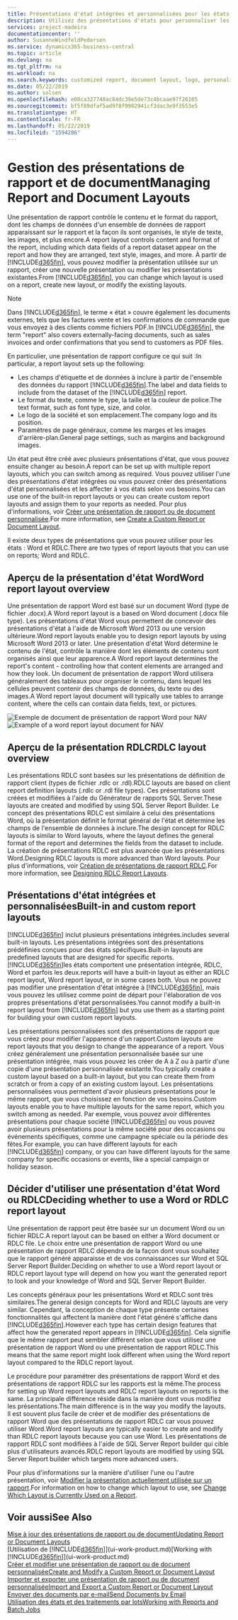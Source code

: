 ```yaml
---
title: Présentations d'état intégrées et personnalisées pour les états et les documents | Microsoft Docs
description: Utilisez des présentations d'états pour personnaliser les documents, par exemple, pour personnaliser la police, le logo, ou la mise en page des fichiers PDF que vous envoyez aux clients.
services: project-madeira
documentationcenter: ''
author: SusanneWindfeldPedersen
ms.service: dynamics365-business-central
ms.topic: article
ms.devlang: na
ms.tgt_pltfrm: na
ms.workload: na
ms.search.keywords: customized report, document layout, logo, personalize
ms.date: 05/22/2019
ms.author: solsen
ms.openlocfilehash: e00ca327748ac84dc39e5de73c4bcaae97f26105
ms.sourcegitcommit: bf5f89dfaf5ad9f8f9902941cf3dac3e9f3553e5
ms.translationtype: HT
ms.contentlocale: fr-FR
ms.lasthandoff: 05/22/2019
ms.locfileid: "1594286"
---
```

# <a name="managing-report-and-document-layouts"></a><span data-ttu-id="8a188-103">Gestion des présentations de rapport et de document</span><span class="sxs-lookup"><span data-stu-id="8a188-103">Managing Report and Document Layouts</span></span>
<span data-ttu-id="8a188-104">Une présentation de rapport contrôle le contenu et le format du rapport, dont les champs de données d'un ensemble de données de rapport apparaissant sur le rapport et la façon ils sont organisés, le style de texte, les images, et plus encore.</span><span class="sxs-lookup"><span data-stu-id="8a188-104">A report layout controls content and format of the report, including which data fields of a report dataset appear on the report and how they are arranged, text style, images, and more.</span></span> <span data-ttu-id="8a188-105">À partir de [!INCLUDE[d365fin](includes/d365fin_md.md)], vous pouvez modifier la présentation utilisée sur un rapport, créer une nouvelle présentation ou modifier les présentations existantes.</span><span class="sxs-lookup"><span data-stu-id="8a188-105">From [!INCLUDE[d365fin](includes/d365fin_md.md)], you can change which layout is used on a report, create new layout, or modify the existing layouts.</span></span>

> [!NOTE]  
>   <span data-ttu-id="8a188-106">Dans [!INCLUDE[d365fin](includes/d365fin_md.md)], le terme « état » couvre également les documents externes, tels que les factures vente et les confirmations de commande que vous envoyez à des clients comme fichiers PDF.</span><span class="sxs-lookup"><span data-stu-id="8a188-106">In [!INCLUDE[d365fin](includes/d365fin_md.md)], the term "report" also covers externally-facing documents, such as sales invoices and order confirmations that you send to customers as PDF files.</span></span>

<span data-ttu-id="8a188-107">En particulier, une présentation de rapport configure ce qui suit :</span><span class="sxs-lookup"><span data-stu-id="8a188-107">In particular, a report layout sets up the following:</span></span>

* <span data-ttu-id="8a188-108">Les champs d'étiquette et de données à inclure à partir de l'ensemble des données du rapport [!INCLUDE[d365fin](includes/d365fin_md.md)].</span><span class="sxs-lookup"><span data-stu-id="8a188-108">The label and data fields to include from the dataset of the [!INCLUDE[d365fin](includes/d365fin_md.md)] report.</span></span>
* <span data-ttu-id="8a188-109">Le format du texte, comme le type, la taille et la couleur de police.</span><span class="sxs-lookup"><span data-stu-id="8a188-109">The text format, such as font type, size, and color.</span></span>
* <span data-ttu-id="8a188-110">Le logo de la société et son emplacement.</span><span class="sxs-lookup"><span data-stu-id="8a188-110">The company logo and its position.</span></span>
* <span data-ttu-id="8a188-111">Paramètres de page généraux, comme les marges et les images d'arrière-plan.</span><span class="sxs-lookup"><span data-stu-id="8a188-111">General page settings, such as margins and background images.</span></span>

<span data-ttu-id="8a188-112">Un état peut être créé avec plusieurs présentations d'état, que vous pouvez ensuite changer au besoin.</span><span class="sxs-lookup"><span data-stu-id="8a188-112">A report can be set up with multiple report layouts, which you can switch among as required.</span></span> <span data-ttu-id="8a188-113">Vous pouvez utiliser l'une des présentations d'état intégrées ou vous pouvez créer des présentations d'état personnalisées et les affecter à vos états selon vos besoins.</span><span class="sxs-lookup"><span data-stu-id="8a188-113">You can use one of the built-in report layouts or you can create custom report layouts and assign them to your reports as needed.</span></span> <span data-ttu-id="8a188-114">Pour plus d'informations, voir [Créer une présentation de rapport ou de document personnalisée](ui-how-create-custom-report-layout.md).</span><span class="sxs-lookup"><span data-stu-id="8a188-114">For more information, see [Create a Custom Report or Document Layout](ui-how-create-custom-report-layout.md).</span></span>

<span data-ttu-id="8a188-115">Il existe deux types de présentations que vous pouvez utiliser pour les états : Word et RDLC.</span><span class="sxs-lookup"><span data-stu-id="8a188-115">There are two types of report layouts that you can use on reports; Word and RDLC.</span></span>

## <a name="word-report-layout-overview"></a><span data-ttu-id="8a188-116">Aperçu de la présentation d'état Word</span><span class="sxs-lookup"><span data-stu-id="8a188-116">Word report layout overview</span></span>
<span data-ttu-id="8a188-117">Une présentation de rapport Word est basé sur un document Word (type de fichier .docx).</span><span class="sxs-lookup"><span data-stu-id="8a188-117">A Word report layout is a based on Word document (.docx file type).</span></span> <span data-ttu-id="8a188-118">Les présentations d'état Word vous permettent de concevoir des présentations d'état à l'aide de Microsoft Word 2013 ou une version ultérieure.</span><span class="sxs-lookup"><span data-stu-id="8a188-118">Word report layouts enable you to design report layouts by using Microsoft Word 2013 or later.</span></span> <span data-ttu-id="8a188-119">Une présentation d'état Word détermine le contenu de l'état, contrôle la manière dont les éléments de contenu sont organisés ainsi que leur apparence.</span><span class="sxs-lookup"><span data-stu-id="8a188-119">A Word report layout determines the report's content - controlling how that content elements are arranged and how they look.</span></span> <span data-ttu-id="8a188-120">Un document de présentation de rapport Word utilisera généralement des tableaux pour organiser le contenu, dans lequel les cellules peuvent contenir des champs de données, du texte ou des images.</span><span class="sxs-lookup"><span data-stu-id="8a188-120">A Word report layout document will typically use tables to arrange content, where the cells can contain data fields, text, or pictures.</span></span>

 <span data-ttu-id="8a188-121">![Exemple de document de présentation de rapport Word pour NAV](media/nav_wordreportlayout_edit_in_word_example.png "NAV_WordReportLayout_Edit_In_Word_Example")</span><span class="sxs-lookup"><span data-stu-id="8a188-121">![Example of a word report layout document for NAV](media/nav_wordreportlayout_edit_in_word_example.png "NAV_WordReportLayout_Edit_In_Word_Example")</span></span>  

## <a name="rdlc-layout-overview"></a><span data-ttu-id="8a188-122">Aperçu de la présentation RDLC</span><span class="sxs-lookup"><span data-stu-id="8a188-122">RDLC layout overview</span></span>
<span data-ttu-id="8a188-123">Les présentations RDLC sont basées sur les présentations de définition de rapport client (types de fichier .rdlc or .rdl).</span><span class="sxs-lookup"><span data-stu-id="8a188-123">RDLC layouts are based on client report definition layouts (.rdlc or .rdl file types).</span></span> <span data-ttu-id="8a188-124">Ces présentations sont créées et modifiées à l'aide du Générateur de rapports SQL Server.</span><span class="sxs-lookup"><span data-stu-id="8a188-124">These layouts are created and modified by using SQL Server Report Builder.</span></span> <span data-ttu-id="8a188-125">Le concept des présentations RDLC est similaire à celui des présentations Word, où la présentation définit le format général de l'état et détermine les champs de l'ensemble de données à inclure.</span><span class="sxs-lookup"><span data-stu-id="8a188-125">The design concept for RDLC layouts is similar to Word layouts, where the layout defines the general format of the report and determines the fields from the dataset to include.</span></span> <span data-ttu-id="8a188-126">La création de présentations RDLC est plus avancée que les présentations Word.</span><span class="sxs-lookup"><span data-stu-id="8a188-126">Designing RDLC layouts is more advanced than Word layouts.</span></span> <span data-ttu-id="8a188-127">Pour plus d'informations, voir [Création de présentations de rapport RDLC](/dynamics-nav/Designing-RDLC-Report-Layouts).</span><span class="sxs-lookup"><span data-stu-id="8a188-127">For more information, see [Designing RDLC Report Layouts](/dynamics-nav/Designing-RDLC-Report-Layouts).</span></span>

## <a name="built-in-and-custom-report-layouts"></a><span data-ttu-id="8a188-128">Présentations d'état intégrées et personnalisées</span><span class="sxs-lookup"><span data-stu-id="8a188-128">Built-in and custom report layouts</span></span>
[!INCLUDE[d365fin](includes/d365fin_md.md)] <span data-ttu-id="8a188-129">inclut plusieurs présentations intégrées.</span><span class="sxs-lookup"><span data-stu-id="8a188-129">includes several built-in layouts.</span></span> <span data-ttu-id="8a188-130">Les présentations intégrées sont des présentations prédéfinies conçues pour des états spécifiques.</span><span class="sxs-lookup"><span data-stu-id="8a188-130">Built-in layouts are predefined layouts that are designed for specific reports.</span></span> [!INCLUDE[d365fin](includes/d365fin_md.md)]<span data-ttu-id="8a188-131">les états comportent une présentation intégrée, RDLC, Word et parfois les deux.</span><span class="sxs-lookup"><span data-stu-id="8a188-131">reports will have a built-in layout as either an RDLC report layout, Word report layout, or in some cases both.</span></span> <span data-ttu-id="8a188-132">Vous ne pouvez pas modifier une présentation d'état intégrée à [!INCLUDE[d365fin](includes/d365fin_md.md)], mais vous pouvez les utilisez comme point de départ pour l'élaboration de vos propres présentations d'état personnalisées.</span><span class="sxs-lookup"><span data-stu-id="8a188-132">You cannot modify a built-in report layout from [!INCLUDE[d365fin](includes/d365fin_md.md)] but you use them as a starting point for building your own custom report layouts.</span></span>

<span data-ttu-id="8a188-133">Les présentations personnalisées sont des présentations de rapport que vous créez pour modifier l'apparence d'un rapport.</span><span class="sxs-lookup"><span data-stu-id="8a188-133">Custom layouts are report layouts that you design to change the appearance of a report.</span></span> <span data-ttu-id="8a188-134">Vous créez généralement une présentation personnalisée basée sur une présentation intégrée, mais vous pouvez les créer de A à Z ou à partir d'une copie d'une présentation personnalisée existante.</span><span class="sxs-lookup"><span data-stu-id="8a188-134">You typically create a custom layout based on a built-in layout, but you can create them from scratch or from a copy of an existing custom layout.</span></span> <span data-ttu-id="8a188-135">Les présentations personnalisées vous permettent d'avoir plusieurs présentations pour le même rapport, que vous choisissez en fonction de vos besoins.</span><span class="sxs-lookup"><span data-stu-id="8a188-135">Custom layouts enable you to have multiple layouts for the same report, which you switch among as needed.</span></span> <span data-ttu-id="8a188-136">Par exemple, vous pouvez avoir différentes présentations pour chaque société [!INCLUDE[d365fin](includes/d365fin_md.md)] ou vous pouvez avoir plusieurs présentations pour la même société pour des occasions ou événements spécifiques, comme une campagne spéciale ou la période des fêtes.</span><span class="sxs-lookup"><span data-stu-id="8a188-136">For example, you can have different layouts for each [!INCLUDE[d365fin](includes/d365fin_md.md)] company, or you can have different layouts for the same company for specific occasions or events, like a special campaign or holiday season.</span></span>

## <a name="deciding-whether-to-use-a-word-or-rdlc-report-layout"></a><span data-ttu-id="8a188-137">Décider d'utiliser une présentation d'état Word ou RDLC</span><span class="sxs-lookup"><span data-stu-id="8a188-137">Deciding whether to use a Word or RDLC report layout</span></span>
<span data-ttu-id="8a188-138">Une présentation de rapport peut être basée sur un document Word ou un fichier RDLC.</span><span class="sxs-lookup"><span data-stu-id="8a188-138">A report layout can be based on either a Word document or RDLC file.</span></span> <span data-ttu-id="8a188-139">Le choix entre une présentation de rapport Word ou une présentation de rapport RDLC dépendra de la façon dont vous souhaitez que le rapport généré apparaisse et de vos connaissances sur Word et SQL Server Report Builder.</span><span class="sxs-lookup"><span data-stu-id="8a188-139">Deciding on whether to use a Word report layout or RDLC report layout type will depend on how you want the generated report to look and your knowledge of Word and SQL Server Report Builder.</span></span>

<span data-ttu-id="8a188-140">Les concepts généraux pour les présentations Word et RDLC sont très similaires.</span><span class="sxs-lookup"><span data-stu-id="8a188-140">The general design concepts for Word and RDLC layouts are very similar.</span></span> <span data-ttu-id="8a188-141">Cependant, la conception de chaque type présente certaines fonctionnalités qui affectent la manière dont l'état généré s'affiche dans [!INCLUDE[d365fin](includes/d365fin_md.md)].</span><span class="sxs-lookup"><span data-stu-id="8a188-141">However each type has certain design features that affect how the generated report appears in [!INCLUDE[d365fin](includes/d365fin_md.md)].</span></span> <span data-ttu-id="8a188-142">Cela signifie que le même rapport peut sembler différent selon que vous utilisez une présentation de rapport Word ou une présentation de rapport RDLC.</span><span class="sxs-lookup"><span data-stu-id="8a188-142">This means that the same report might look different when using the Word report layout compared to the RDLC report layout.</span></span>

<span data-ttu-id="8a188-143">Le procédure pour paramétrer des présentations de rapport Word et des présentations de rapport RDLC sur les rapports est la même.</span><span class="sxs-lookup"><span data-stu-id="8a188-143">The process for setting up Word report layouts and RDLC report layouts on reports is the same.</span></span> <span data-ttu-id="8a188-144">La principale différence réside dans la manière dont vous modifiez les présentations.</span><span class="sxs-lookup"><span data-stu-id="8a188-144">The main difference is in the way you modify the layouts.</span></span> <span data-ttu-id="8a188-145">Il est souvent plus facile de créer et de modifier des présentations de rapport Word que des présentations de rapport RDLC car vous pouvez utiliser Word.</span><span class="sxs-lookup"><span data-stu-id="8a188-145">Word report layouts are typically easier to create and modify than RDLC report layouts because you can use Word.</span></span> <span data-ttu-id="8a188-146">Les présentations de rapport RDLC sont modifiées à l'aide de SQL Server Report builder qui cible plus d'utilisateurs avancés.</span><span class="sxs-lookup"><span data-stu-id="8a188-146">RDLC report layouts are modified by using SQL Server Report builder which targets more advanced users.</span></span>

<span data-ttu-id="8a188-147">Pour plus d'informations sur la manière d'utiliser l'une ou l'autre présentation, voir [Modifier la présentation actuellement utilisée sur un rapport](ui-how-change-layout-currently-used-report.md).</span><span class="sxs-lookup"><span data-stu-id="8a188-147">For information on how to change which layout to use, see [Change Which Layout is Currently Used on a Report](ui-how-change-layout-currently-used-report.md).</span></span>

## <a name="see-also"></a><span data-ttu-id="8a188-148">Voir aussi</span><span class="sxs-lookup"><span data-stu-id="8a188-148">See Also</span></span>
[<span data-ttu-id="8a188-149">Mise à jour des présentations de rapport ou de document</span><span class="sxs-lookup"><span data-stu-id="8a188-149">Updating Report or Document Layouts</span></span>](ui-update-report-layouts.md)  
<span data-ttu-id="8a188-150">[Utilisation de [!INCLUDE[d365fin](includes/d365fin_md.md)]](ui-work-product.md)</span><span class="sxs-lookup"><span data-stu-id="8a188-150">[Working with [!INCLUDE[d365fin](includes/d365fin_md.md)]](ui-work-product.md)</span></span>  
[<span data-ttu-id="8a188-151">Créer et modifier une présentation de rapport ou de document personnalisée</span><span class="sxs-lookup"><span data-stu-id="8a188-151">Create and Modify a Custom Report or Document Layout</span></span>](ui-how-create-custom-report-layout.md)  
[<span data-ttu-id="8a188-152">Importer et exporter une présentation de rapport ou de document personnalisée</span><span class="sxs-lookup"><span data-stu-id="8a188-152">Import and Export a Custom Report or Document Layout</span></span>](ui-how-import-and-export-report-layout.md)  
[<span data-ttu-id="8a188-153">Envoyer des documents par e-mail</span><span class="sxs-lookup"><span data-stu-id="8a188-153">Send Documents by Email</span></span>](ui-how-send-documents-email.md)  
[<span data-ttu-id="8a188-154">Utilisation des états et des traitements par lots</span><span class="sxs-lookup"><span data-stu-id="8a188-154">Working with Reports and Batch Jobs</span></span>](ui-work-report.md)  

